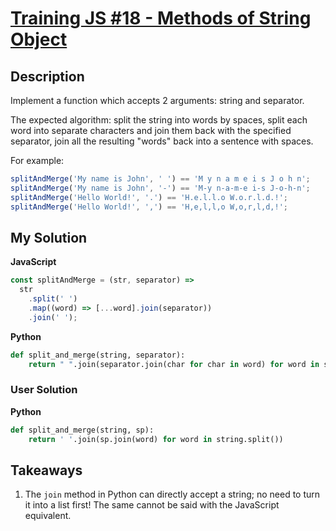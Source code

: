 # [Training JS #18 - Methods of String Object](https://www.codewars.com/kata/57280481e8118511f7000ffa)

## Description

Implement a function which accepts 2 arguments: string and separator.

The expected algorithm: split the string into words by spaces, split each word into separate characters and join them back with the specified separator, join all the resulting "words" back into a sentence with spaces.

For example:

```js
splitAndMerge('My name is John', ' ') == 'M y n a m e i s J o h n';
splitAndMerge('My name is John', '-') == 'M-y n-a-m-e i-s J-o-h-n';
splitAndMerge('Hello World!', '.') == 'H.e.l.l.o W.o.r.l.d.!';
splitAndMerge('Hello World!', ',') == 'H,e,l,l,o W,o,r,l,d,!';
```

## My Solution

**JavaScript**

```js
const splitAndMerge = (str, separator) =>
  str
    .split(' ')
    .map((word) => [...word].join(separator))
    .join(' ');
```

**Python**

```py
def split_and_merge(string, separator):
    return " ".join(separator.join(char for char in word) for word in string.split())
```

### User Solution

**Python**

```py
def split_and_merge(string, sp):
    return ' '.join(sp.join(word) for word in string.split())
```

## Takeaways

1. The `join` method in Python can directly accept a string; no need to turn it into a list first! The same cannot be said with the JavaScript equivalent.
